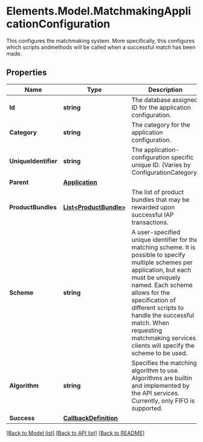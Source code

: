 # Elements.Model.MatchmakingApplicationConfiguration
This configures the matchmaking system.  More specifically, this configures which scripts andmethods will be called when a successful match has been made.

## Properties

Name | Type | Description | Notes
------------ | ------------- | ------------- | -------------
**Id** | **string** | The database assigned ID for the application configuration. | [optional] 
**Category** | **string** | The category for the application configuration. | 
**UniqueIdentifier** | **string** | The application-configuration specific unique ID.  (Varies by ConfigurationCategory) | [optional] 
**Parent** | [**Application**](Application.md) |  | 
**ProductBundles** | [**List&lt;ProductBundle&gt;**](ProductBundle.md) | The list of product bundles that may be rewarded upon successful IAP transactions. | [optional] 
**Scheme** | **string** | A user-specified unique identifier for the matching scheme.  It is possible to specify multiple schemes per application, but each must be uniquely named.  Each scheme allows for the specification of different scripts to handle the successful match.  When requesting matchmaking services clients will specify the scheme to be used. | 
**Algorithm** | **string** | Specifies the matching algorithm to use.  Algorithms are builtin and implemented by the API services.  Currently, only FIFO is supported. | 
**Success** | [**CallbackDefinition**](CallbackDefinition.md) |  | 

[[Back to Model list]](../README.md#documentation-for-models) [[Back to API list]](../README.md#documentation-for-api-endpoints) [[Back to README]](../README.md)


